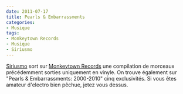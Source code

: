 ```yaml
---
date: 2011-07-17
title: Pearls & Embarrassments
categories:
- Musique
tags:
- Monkeytown Records
- Musique
- Siriusmo
---
```

<a title="Myspace de Siriusmo" href="https://www.myspace.com/siriusmo">Siriusmo</a> sort sur <a title="Site web de Monkeytown Records" href="https://monkeytownrecords.de/">Monkeytown Records</a> une compilation de morceaux précédemment sorties uniquement en vinyle. On trouve également sur "Pearls &amp; Embarrassments: 2000-2010" cinq exclusivités. Si vous êtes amateur d'electro bien pêchue, jetez vous dessus.

